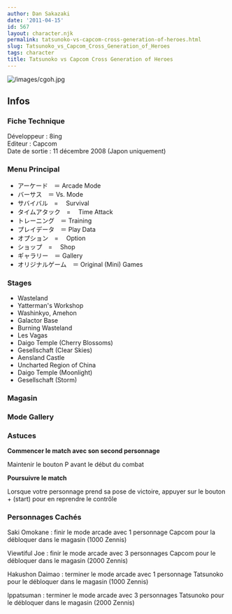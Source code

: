 ```yaml
---
author: Dan Sakazaki
date: '2011-04-15'
id: 567
layout: character.njk
permalink: tatsunoko-vs-capcom-cross-generation-of-heroes.html
slug: Tatsunoko_vs_Capcom_Cross_Generation_of_Heroes
tags: character
title: Tatsunoko vs Capcom Cross Generation of Heroes
---
```


![](/images/cgoh.jpg "/images/cgoh.jpg")

## Infos

### Fiche Technique

Développeur : 8ing  
Editeur : Capcom  
Date de sortie : 11 décembre 2008 (Japon uniquement)  

### Menu Principal

- アーケード　＝ Arcade Mode
- バーサス　＝ Vs. Mode
- サバイバル　=　 Survival
- タイムアタック　=　 Time Attack
- トレーニング　＝ Training
- プレイデータ　＝ Play Data
- オプション　=　 Option
- ショップ　=　 Shop
- ギャラリー　＝ Gallery
- オリジナルゲーム　＝ Original (Mini) Games

### Stages

- Wasteland
- Yatterman's Workshop
- Washinkyo, Amehon
- Galactor Base
- Burning Wasteland
- Les Vagas
- Daigo Temple (Cherry Blossoms)
- Gesellschaft (Clear Skies)
- Aensland Castle
- Uncharted Region of China
- Daigo Temple (Moonlight)
- Gesellschaft (Storm)

### Magasin

### Mode Gallery

### Astuces

**Commencer le match avec son second personnage**

Maintenir le bouton P avant le début du combat

**Poursuivre le match**

Lorsque votre personnage prend sa pose de victoire, appuyer sur le
bouton + (start) pour en reprendre le contrôle

### Personnages Cachés

Saki Omokane : finir le mode arcade avec 1 personnage Capcom pour la
débloquer dans le magasin (1000 Zennis)

Viewtiful Joe : finir le mode arcade avec 3 personnages Capcom pour le
débloquer dans le magasin (2000 Zennis)

Hakushon Daimao : terminer le mode arcade avec 1 personnage Tatsunoko
pour le débloquer dans le magasin (1000 Zennis)

Ippatsuman : terminer le mode arcade avec 3 personnages Tatsunoko pour
le débloquer dans le magasin (2000 Zennis)